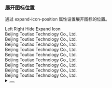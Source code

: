 ### 展开图标位置

通过 expand-icon-position 属性设置展开图标的位置。

<div class="cell-demo vp-raw">
  <yc-space
    direction="vertical"
    :style="{ width: '100%' }">
    <yc-space>
      <yc-radio-group
        type="button"
        v-model="position">
        <yc-radio value="left">Left</yc-radio>
        <yc-radio value="right">Right</yc-radio>
      </yc-radio-group>
      <yc-checkbox v-model="hideIcon">Hide Expand Icon</yc-checkbox>
    </yc-space>
    <yc-collapse
      :default-active-key="['1']"
      :expand-icon-position="position"
      :show-expand-icon="!hideIcon">
      <yc-collapse-item
        header="Beijing Toutiao Technology Co., Ltd."
        path="1">
        <template #expand-icon>
          <icon-plus />
        </template>
        <template #extra>
          <yc-tag size="small">city</yc-tag>
        </template>
        <div>Beijing Toutiao Technology Co., Ltd.</div>
        <div>Beijing Toutiao Technology Co., Ltd.</div>
        <div>Beijing Toutiao Technology Co., Ltd.</div>
      </yc-collapse-item>
      <yc-collapse-item
        header="Beijing Toutiao Technology Co., Ltd."
        path="2"
        disabled>
        <div>Beijing Toutiao Technology Co., Ltd.</div>
        <div>Beijing Toutiao Technology Co., Ltd.</div>
        <div>Beijing Toutiao Technology Co., Ltd.</div>
      </yc-collapse-item>
      <yc-collapse-item
        header="Beijing Toutiao Technology Co., Ltd."
        path="3">
        <div>Beijing Toutiao Technology Co., Ltd.</div>
        <div>Beijing Toutiao Technology Co., Ltd.</div>
        <div>Beijing Toutiao Technology Co., Ltd.</div>
      </yc-collapse-item>
    </yc-collapse>
  </yc-space>
</div>

<script setup>
import { ref } from 'vue';
const position = ref('left');
const hideIcon = ref(false);
</script>

<details>
<summary>
 <button class="code-btn"  >
    <icon-code />
 </button>
</summary>

```vue
<template>
  <yc-space
    direction="vertical"
    :style="{ width: '100%' }">
    <yc-space>
      <yc-radio-group
        type="button"
        v-model="position">
        <yc-radio value="left">Left</yc-radio>
        <yc-radio value="right">Right</yc-radio>
      </yc-radio-group>
      <yc-checkbox v-model="hideIcon">Hide Expand Icon</yc-checkbox>
    </yc-space>
    <yc-collapse
      :default-active-key="['1']"
      :expand-icon-position="position"
      :show-expand-icon="!hideIcon">
      <yc-collapse-item
        header="Beijing Toutiao Technology Co., Ltd."
        path="1">
        <template #expand-icon>
          <icon-plus />
        </template>
        <template #extra>
          <yc-tag size="small">city</yc-tag>
        </template>
        <div>Beijing Toutiao Technology Co., Ltd.</div>
        <div>Beijing Toutiao Technology Co., Ltd.</div>
        <div>Beijing Toutiao Technology Co., Ltd.</div>
      </yc-collapse-item>
      <yc-collapse-item
        header="Beijing Toutiao Technology Co., Ltd."
        path="2"
        disabled>
        <div>Beijing Toutiao Technology Co., Ltd.</div>
        <div>Beijing Toutiao Technology Co., Ltd.</div>
        <div>Beijing Toutiao Technology Co., Ltd.</div>
      </yc-collapse-item>
      <yc-collapse-item
        header="Beijing Toutiao Technology Co., Ltd."
        path="3">
        <div>Beijing Toutiao Technology Co., Ltd.</div>
        <div>Beijing Toutiao Technology Co., Ltd.</div>
        <div>Beijing Toutiao Technology Co., Ltd.</div>
      </yc-collapse-item>
    </yc-collapse>
  </yc-space>
</template>

<script setup>
import { ref } from 'vue';
const position = ref('left');
const hideIcon = ref(false);
</script>
```

</details>
